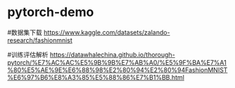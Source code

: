 # pytorch-demo

#数据集下载 
https://www.kaggle.com/datasets/zalando-research/fashionmnist

#训练评估解析 
https://datawhalechina.github.io/thorough-pytorch/%E7%AC%AC%E5%9B%9B%E7%AB%A0/%E5%9F%BA%E7%A1%80%E5%AE%9E%E6%88%98%E2%80%94%E2%80%94FashionMNIST%E6%97%B6%E8%A3%85%E5%88%86%E7%B1%BB.html
